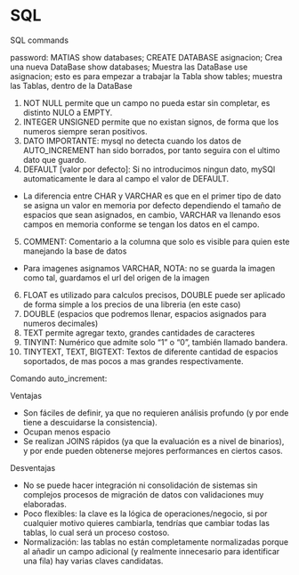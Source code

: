# SQL
SQL commands

password: MATIAS
show databases;
CREATE DATABASE asignacion; Crea una nueva DataBase
show databases; Muestra las DataBase
use asignacion; esto es para empezar a trabajar la Tabla
show tables; muestra las Tablas, dentro de la DataBase




1) NOT NULL permite que un campo no pueda estar sin completar, es distinto NULO a EMPTY.
2) INTEGER UNSIGNED permite que no existan signos, de forma que los numeros siempre seran positivos.
3) DATO IMPORTANTE: mysql no detecta cuando los datos de AUTO_INCREMENT han sido borrados, por tanto seguira con el ultimo dato que guardo.
4) DEFAULT [valor por defecto]: Si no introducimos ningun dato, mySQl automaticamente le dara al campo el valor de DEFAULT.

- La diferencia entre CHAR y VARCHAR es que en el primer tipo de dato se asigna un valor en memoria por defecto dependiendo el tamaño de  espacios que sean asignados, en cambio, VARCHAR va llenando esos campos en memoria conforme se tengan los datos en el campo.

5) COMMENT: Comentario a la columna que solo es visible para quien este manejando la base de datos
- Para imagenes asignamos VARCHAR, NOTA: no se guarda la imagen como tal, guardamos el url del origen de la imagen
6) FLOAT es utilizado para calculos precisos, DOUBLE puede ser aplicado de forma simple a los precios de una libreria (en este caso)
7) DOUBLE (espacios que podremos llenar, espacios asignados para numeros decimales)
8) TEXT permite agregar texto, grandes cantidades de caracteres
9) TINYINT: Numérico que admite solo “1” o “0”, también llamado bandera.
10) TINYTEXT, TEXT, BIGTEXT: Textos de diferente cantidad de espacios soportados, de mas pocos a mas grandes respectivamente.

Comando auto_increment:

Ventajas
- Son fáciles de definir, ya que no requieren análisis profundo (y por ende tiene a descuidarse la consistencia).
- Ocupan menos espacio
- Se realizan JOINS rápidos (ya que la evaluación es a nivel de binarios), y por ende pueden obtenerse mejores performances en ciertos casos.

Desventajas
- No se puede hacer integración ni consolidación de sistemas sin complejos procesos de migración de datos con validaciones muy elaboradas.
- Poco flexibles: la clave es la lógica de operaciones/negocio, si por cualquier motivo quieres cambiarla, tendrías que cambiar todas las tablas, lo cual será un proceso costoso.
- Normalización: las tablas no están completamente normalizadas porque al añadir un campo adicional (y realmente innecesario para identificar una fila) hay varias claves candidatas.



